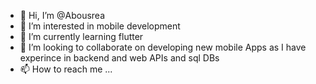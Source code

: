 - 👋 Hi, I’m @Abousrea
- 👀 I’m interested in mobile development 
- 🌱 I’m currently learning flutter
- 💞️ I’m looking to collaborate on developing new mobile Apps as I have experince in backend and web APIs and sql DBs
- 📫 How to reach me ...

<!---
Abousrea/Abousrea is a ✨ special ✨ repository because its `README.md` (this file) appears on your GitHub profile.
You can click the Preview link to take a look at your changes.
--->
